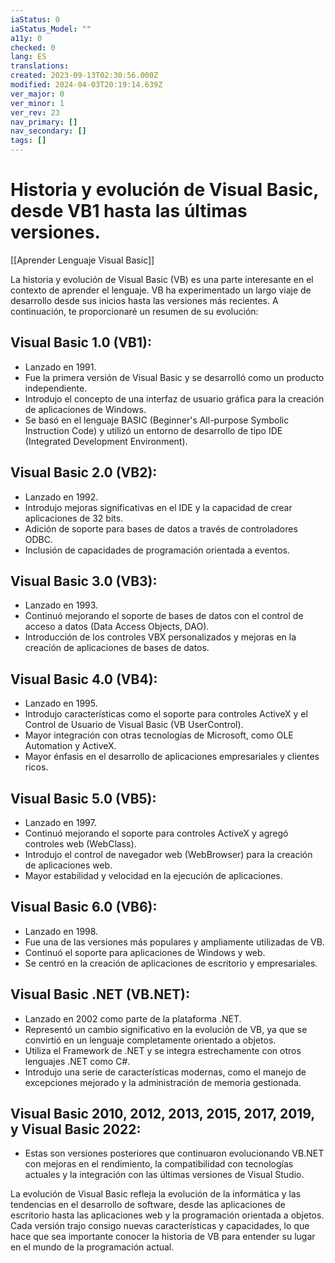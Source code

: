 ```yaml
---
iaStatus: 0
iaStatus_Model: ""
a11y: 0
checked: 0
lang: ES
translations: 
created: 2023-09-13T02:30:56.000Z
modified: 2024-04-03T20:19:14.639Z
ver_major: 0
ver_minor: 1
ver_rev: 23
nav_primary: []
nav_secondary: []
tags: []
---
```

# Historia y evolución de Visual Basic, desde VB1 hasta las últimas versiones.

[[Aprender Lenguaje Visual Basic]]

La historia y evolución de Visual Basic (VB) es una parte interesante en el contexto de aprender el lenguaje. VB ha experimentado un largo viaje de desarrollo desde sus inicios hasta las versiones más recientes. A continuación, te proporcionaré un resumen de su evolución:

## Visual Basic 1.0 (VB1):

- Lanzado en 1991.
- Fue la primera versión de Visual Basic y se desarrolló como un producto independiente.
- Introdujo el concepto de una interfaz de usuario gráfica para la creación de aplicaciones de Windows.
- Se basó en el lenguaje BASIC (Beginner's All-purpose Symbolic Instruction Code) y utilizó un entorno de desarrollo de tipo IDE (Integrated Development Environment).

## Visual Basic 2.0 (VB2):

- Lanzado en 1992.
- Introdujo mejoras significativas en el IDE y la capacidad de crear aplicaciones de 32 bits.
- Adición de soporte para bases de datos a través de controladores ODBC.
- Inclusión de capacidades de programación orientada a eventos.

## Visual Basic 3.0 (VB3):

- Lanzado en 1993.
- Continuó mejorando el soporte de bases de datos con el control de acceso a datos (Data Access Objects, DAO).
- Introducción de los controles VBX personalizados y mejoras en la creación de aplicaciones de bases de datos.

## Visual Basic 4.0 (VB4):

- Lanzado en 1995.
- Introdujo características como el soporte para controles ActiveX y el Control de Usuario de Visual Basic (VB UserControl).
- Mayor integración con otras tecnologías de Microsoft, como OLE Automation y ActiveX.
- Mayor énfasis en el desarrollo de aplicaciones empresariales y clientes ricos.

## Visual Basic 5.0 (VB5):

- Lanzado en 1997.
- Continuó mejorando el soporte para controles ActiveX y agregó controles web (WebClass).
- Introdujo el control de navegador web (WebBrowser) para la creación de aplicaciones web.
- Mayor estabilidad y velocidad en la ejecución de aplicaciones.

## Visual Basic 6.0 (VB6):

- Lanzado en 1998.
- Fue una de las versiones más populares y ampliamente utilizadas de VB.
- Continuó el soporte para aplicaciones de Windows y web.
- Se centró en la creación de aplicaciones de escritorio y empresariales.

## Visual Basic .NET (VB.NET):

- Lanzado en 2002 como parte de la plataforma .NET.
- Representó un cambio significativo en la evolución de VB, ya que se convirtió en un lenguaje completamente orientado a objetos.
- Utiliza el Framework de .NET y se integra estrechamente con otros lenguajes .NET como C#.
- Introdujo una serie de características modernas, como el manejo de excepciones mejorado y la administración de memoria gestionada.

## Visual Basic 2010, 2012, 2013, 2015, 2017, 2019, y Visual Basic 2022:

- Estas son versiones posteriores que continuaron evolucionando VB.NET con mejoras en el rendimiento, la compatibilidad con tecnologías actuales y la integración con las últimas versiones de Visual Studio.

La evolución de Visual Basic refleja la evolución de la informática y las tendencias en el desarrollo de software, desde las aplicaciones de escritorio hasta las aplicaciones web y la programación orientada a objetos. Cada versión trajo consigo nuevas características y capacidades, lo que hace que sea importante conocer la historia de VB para entender su lugar en el mundo de la programación actual.